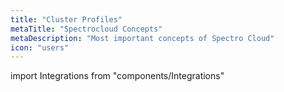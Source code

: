 ```yaml
---
title: "Cluster Profiles"
metaTitle: "Spectrocloud Concepts"
metaDescription: "Most important concepts of Spectro Cloud"
icon: "users"
---
```

import Integrations from "components/Integrations"

<Integrations />
